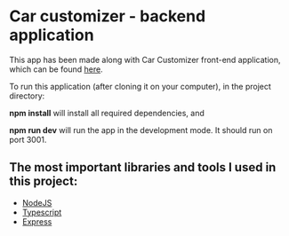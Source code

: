 # Car customizer - backend application

This app has been made along with Car Customizer front-end application, which can be found [here](https://github.com/vveronika/car-customizer).

To run this application (after cloning it on your computer), in the project directory:

**npm install**
will install all required dependencies, and

**npm run dev**
will run the app in the development mode. It should run on port 3001. 

## The most important libraries and tools I used in this project:
 - [NodeJS](https://nodejs.org/en/docs/)
 - [Typescript](https://www.typescriptlang.org/)
 - [Express](https://expressjs.com/)
